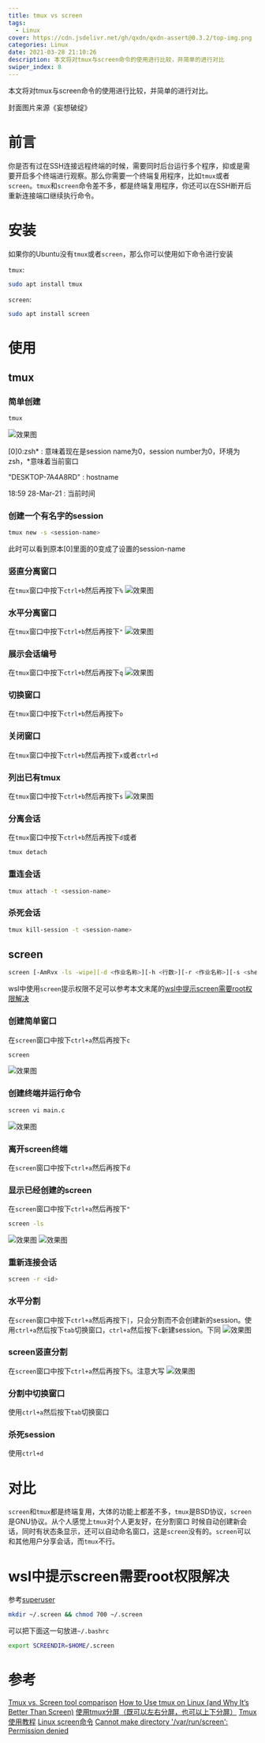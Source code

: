 ```yaml
---
title: tmux vs screen
tags:
  - Linux
cover: https://cdn.jsdelivr.net/gh/qxdn/qxdn-assert@0.3.2/top-img.png
categories: Linux
date: 2021-03-28 21:10:26
description: 本文将对tmux与screen命令的使用进行比较，并简单的进行对比
swiper_index: 8
---
```



本文将对tmux与screen命令的使用进行比较，并简单的进行对比。

封面图片来源《妄想破绽》
<!--more-->

# 前言
你是否有过在SSH连接远程终端的时候，需要同时后台运行多个程序，抑或是需要开启多个终端进行观察。那么你需要一个终端复用程序，比如`tmux`或者`screen`。`tmux`和`screen`命令差不多，都是终端复用程序，你还可以在SSH断开后重新连接端口继续执行命令。

# 安装
如果你的Ubuntu没有`tmux`或者`screen`，那么你可以使用如下命令进行安装

`tmux`:
```bash
sudo apt install tmux
```

`screen`:
```bash
sudo apt install screen
```

# 使用
## tmux
### 简单创建
```bash
tmux
```
![效果图](https://cdn.jsdelivr.net/gh/qxdn/qxdn-assert@0.3.2/simple-tmux.png)

[0]0:zsh* : 意味着现在是session name为0，session number为0，环境为zsh，*意味着当前窗口

"DESKTOP-7A4A8RD" : hostname

18:59 28-Mar-21 : 当前时间

### 创建一个有名字的session
```bash
tmux new -s <session-name>
```
此时可以看到原本[0]里面的0变成了设置的session-name

### 竖直分离窗口
在`tmux`窗口中按下`ctrl+b`然后再按下`%`
![效果图](https://cdn.jsdelivr.net/gh/qxdn/qxdn-assert@0.3.2/tmux-vertically.png)

### 水平分离窗口
在`tmux`窗口中按下`ctrl+b`然后再按下`"`
![效果图](https://cdn.jsdelivr.net/gh/qxdn/qxdn-assert@0.3.2/tmux-horizontally.png)

### 展示会话编号
在`tmux`窗口中按下`ctrl+b`然后再按下`q`
![效果图](https://cdn.jsdelivr.net/gh/qxdn/qxdn-assert@0.3.2/tmux-number.png)

### 切换窗口
在`tmux`窗口中按下`ctrl+b`然后再按下`o`

### 关闭窗口
在`tmux`窗口中按下`ctrl+b`然后再按下`x`或者`ctrl+d`

### 列出已有tmux
在`tmux`窗口中按下`ctrl+b`然后再按下`s`
![效果图](https://cdn.jsdelivr.net/gh/qxdn/qxdn-assert@0.3.2/tmux-list.png)

### 分离会话
在`tmux`窗口中按下`ctrl+b`然后再按下`d`或者
```bash
tmux detach
```

### 重连会话
```bash
tmux attach -t <session-name>
```

### 杀死会话
```bash
tmux kill-session -t <session-name>
```

## screen
```bash
screen [-AmRvx -ls -wipe][-d <作业名称>][-h <行数>][-r <作业名称>][-s <shell>][-S <作业名称>]
```
wsl中使用`screen`提示权限不足可以参考本文末尾的[wsl中提示screen需要root权限解决](#wsl中提示screen需要root权限解决)

### 创建简单窗口
在`screen`窗口中按下`ctrl+a`然后再按下`c`
```bash
screen
```
![效果图](https://cdn.jsdelivr.net/gh/qxdn/qxdn-assert@0.3.2/simple-screen.png)

### 创建终端并运行命令
```bash
screen vi main.c
```
![效果图](https://cdn.jsdelivr.net/gh/qxdn/qxdn-assert@0.3.2/screen-simple-command.png)

### 离开screen终端
在`screen`窗口中按下`ctrl+a`然后再按下`d`

### 显示已经创建的screen
在`screen`窗口中按下`ctrl+a`然后再按下`"`
```bash
screen -ls
```
![效果图](https://cdn.jsdelivr.net/gh/qxdn/qxdn-assert@0.3.2/screen-list.png)
![效果图](https://cdn.jsdelivr.net/gh/qxdn/qxdn-assert@0.3.2/screen-list2.png)

### 重新连接会话
```bash
screen -r <id>
```

### 水平分割
在`screen`窗口中按下`ctrl+a`然后再按下`|`，只会分割而不会创建新的session。使用`ctrl+a`然后按下`tab`切换窗口，`ctrl+a`然后按下`c`新建session。下同
![效果图](https://cdn.jsdelivr.net/gh/qxdn/qxdn-assert@0.3.2/screen-horizontally.png)

### screen竖直分割
在`screen`窗口中按下`ctrl+a`然后再按下`S`。注意大写
![效果图](https://cdn.jsdelivr.net/gh/qxdn/qxdn-assert@0.3.2/screen-vertically.png)

### 分割中切换窗口
使用`ctrl+a`然后按下`tab`切换窗口

### 杀死session
使用`ctrl+d`

# 对比
`screen`和`tmux`都是终端复用，大体的功能上都差不多，`tmux`是BSD协议，`screen`是GNU协议。从个人感觉上`tmux`对个人更友好，在分割窗口 时候自动创建新会话，同时有状态条显示，还可以自动命名窗口，这是`screen`没有的。`screen`可以和其他用户分享会话，而`tmux`不行。

# wsl中提示screen需要root权限解决
参考[superuser](https://superuser.com/questions/1195962/cannot-make-directory-var-run-screen-permission-denied)
```bash
mkdir ~/.screen && chmod 700 ~/.screen
```
可以把下面这一句放进`~/.bashrc`
```bash
export SCREENDIR=$HOME/.screen
```

# 参考
[Tmux vs. Screen tool comparison](https://linuxhint.com/tmux_vs_screen/)
[How to Use tmux on Linux (and Why It’s Better Than Screen)](https://www.howtogeek.com/671422/how-to-use-tmux-on-linux-and-why-its-better-than-screen/)
[使用tmux分屏（既可以左右分屏，也可以上下分屏）](https://blog.csdn.net/yuanxinfei920/article/details/78712990)
[Tmux 使用教程](http://www.ruanyifeng.com/blog/2019/10/tmux.html)
[Linux screen命令](https://www.runoob.com/linux/linux-comm-screen.html)
[Cannot make directory '/var/run/screen': Permission denied](https://superuser.com/questions/1195962/cannot-make-directory-var-run-screen-permission-denied)